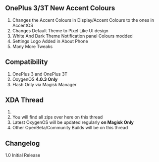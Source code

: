 ## OnePlus 3/3T New Accent Colours 
1. Changes the Accent Colours in Display/Accent Colours to the ones in AccentOS
2. Changes Default Theme to Pixel Like UI design
3. White And Dark Theme Notification panel Colours modded 
4. Settings Logo Added in About Phone 
5. Many More Tweaks

## Compatibility 
1. OnePlus 3 and OnePlus 3T
2. OxygenOS **4.0.3 Only**
3. Flash Only via Magisk Manager

## XDA Thread 
1. 
2. You will find all zips over here on this thread 
3. Latest OxygenOS will be updated regularly **on Magisk Only**
4. Other OpenBeta/Community Builds will be on this thread 

## Changelog 
1.0 Initial Release


